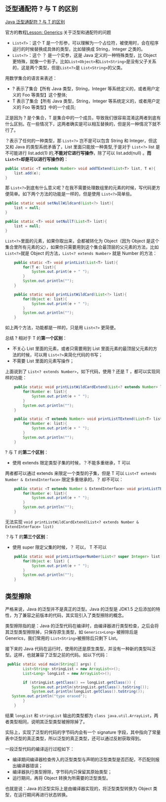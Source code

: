 ## 泛型通配符 ? 与 T 的区别

[Java 泛型通配符 ? 与 T 的区别](https://segmentfault.com/a/1190000020497160)

官方的教程[Lesson: Generics](https://docs.oracle.com/javase/tutorial/java/generics/index.html):关于泛型和通配符的问题

- `List<T>`：这个 T 是一个形参，可以理解为一个占位符，被使用时，会在程序运行的时候替换成具体的类型，比如替换成 String，Integer 之类的。
- `List<?>`：这个 ？ 是一个实参，这是 Java 定义的一种特殊类型，比 Object 更特殊，就像一个影子。比如`List<Object>`和`List<String>`是没有父子关系的，这是两个类型，但是`List<?>`是 `List<String>`的父类。

用数学集合的语言来表述：

- ? 表示了集合【所有 Java 类型，String，Integer 等系统定义的，或者用户定义的 Foo 等类型】这个整体;
- T 表示了集合【所有 Java 类型，String，Integer 等系统定义的，或者用户定义的 Foo 等类型】中的一个成员;

正是因为 ? 是个集合，T 是集合中的一个成员，导致我们很容易混淆这两者到底有什么区别。在一些情况下，这两者确实是可以相互替换的，但是另一种情况下就不行了。

？表示了任何的一种类型，那 `List<?>` 岂不是可以包含 String 和 Integer，但这又和 Java 的类型系统矛盾了，List 里面只能放一种类型,于是对于 `List<?>` list 是不可能进行 list.add(1) 的,**不能对它进行写操作**，除了可以 list.add(null) 。**而`List<T>`却是可以进行写操作的**：

```java
public static <T extends Number> void addTExtend(List<T> list, T e){
    list.add(e);
}
```

那 `List<?>`到底有什么意义呢？在我不需要处理数组里的元素的时候，写代码更方便简单。如下两个方法的功能是一样的，但是使用 `List<?>`简单些。

```java
public static void setNullWildcard(List<?> list){
    list = null;
}

public static <T> void setNullT(List<T> list){
    list = null;
}
```

`List<?>`里面的元素，如果你取出来，会都被转化为 Object（因为 Object 是这个集合里所有元素的父），如果你只需要用到这个集合最顶层的父元素的方法，比如 `List<?>`就是 Object 的方法，`List<? extends Number>` 就是 Number 的方法：

```java
    public static <T> void printList(List<T> list){
        for(T e: list){
            System.out.print(e + " ");
        }
        System.out.println("");
    }

    public static void printListWildCard(List<?> list){
        for(Object e: list){
            System.out.print(e + " ");
        }
        System.out.println("");
    }
```

如上两个方法，功能都是一样的，只是用 `List<?>` 更简便。

总结 ? 相对于 T 的**第一个区别**：

- 不关心 List 里面的元素，或者只需要用到 List 里面元素的最顶层父元素的方法的时候，可以用 `List<?>`来简化代码的书写；
- 不需要 List 里面的元素写操作；

上面说到了 `List<? extends Number>`，如下代码，使用 ? 还是 T ，都可以实现同样的功能：

```java
    public static void printListWildCardExtend(List<? extends Number> list){
        for(Number e: list){
            System.out.print(e + " ");
        }
        System.out.println("");
    }

    public static <T extends Number> void printListTExtend(List<T> list){
        for(Number e: list){
            System.out.print(e + " ");
        }
        System.out.println("");
    }
```

? 与 T 的**第二个区别**：

- 使用 extends 限定类型子集的时候，？不能多重继承，T 可以

两者都可以通过 extends 来限定一个类型的子集，但是 T 可以 `List<T extends Number & ExtendInterface>` 限定多重继承的，？ 却不可以：

```java
    public static <T extends Number & ExtendInterface> void printListTExtend(List<T> list){
        for(Number e: list){
            System.out.print(e + " ");
        }
        System.out.println("");
    }
```

无法实现 `void printListWildCardExtend(List<? extends Number & ExtendInterface> list)`

？与 T 的**第三个区别**：

- 使用 super 限定父集的时候，？ 可以， T 不可以

```java
    public static void printListSuperNumber(List<? super Integer> list){
        for(Object e: list) {
            System.out.print(e + " ");
        }
        System.out.println("");
    }
```

## 类型擦除

严格来说，Java 的泛型并不是真正的泛型。Java 的泛型是 JDK1.5 之后添加的特性，为了兼容之前版本的代码，其实现引入了类型擦除的概念。

类型擦除指的是：Java 的泛型代码在编译时，由编译器进行类型检查，之后会将其泛型类型擦除掉，只保存原生类型，如 `Generics<Long>` 被擦除后是 Generics，我们常用的 `List<String>`被擦除后只剩下 List。

接下来的 Java 代码在运行时，使用的还是原生类型，并没有一种新的类型叫泛型。这样，也就兼容了泛型之前的代码。如以下代码：

```java
 public static void main(String[] args) {
        List<String> stringList = new ArrayList<>();
        List<Long> longList = new ArrayList<>();

        if (stringList.getClass() == longList.getClass()) {
            System.out.println(stringList.getClass().toString());
            System.out.println(longList.getClass().toString());
   System.out.println("type erased");
        }
    }
```

结果 `longList` 和 `stringList` 输出的类型都为 `class java.util.ArrayList`，两者类型相同，说明其泛型类型被擦除掉了。

实际上，实现了泛型的代码的字节码内会有一个 signature 字段，其中指向了常量表中泛型的真正类型，所以泛型的真正类型，还可以通过反射获取得到。

一段泛型代码的编译运行过程如下：

- 编译期间编译器检查传入的泛型类型与声明的泛型类型是否匹配，不匹配则报出编译器错误；
- 编译器执行类型擦除，字节码内只保留其原始类型；
- 运行期间，再将 Object 转换为所需要的泛型类型。

也就是说：Java 的泛型实际上是由编译器实现的，将泛型类型转换为 Object 类型，在运行期间再进行状态转换。
